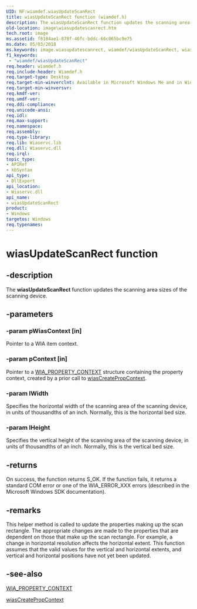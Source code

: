 ```yaml
---
UID: NF:wiamdef.wiasUpdateScanRect
title: wiasUpdateScanRect function (wiamdef.h)
description: The wiasUpdateScanRect function updates the scanning area sizes of the scanning device.
old-location: image\wiasupdatescanrect.htm
tech.root: image
ms.assetid: f8184ae1-878f-46fc-bddc-66c065bc9e75
ms.date: 05/03/2018
ms.keywords: image.wiasupdatescanrect, wiamdef/wiasUpdateScanRect, wiasFncs_ef2b5686-5026-469b-8133-d2c37fddb732.xml, wiasUpdateScanRect, wiasUpdateScanRect function [Imaging Devices]
f1_keywords:
 - "wiamdef/wiasUpdateScanRect"
req.header: wiamdef.h
req.include-header: Wiamdef.h
req.target-type: Desktop
req.target-min-winverclnt: Available in Microsoft Windows Me and in Windows XP and later versions of the Windows operating systems.
req.target-min-winversvr: 
req.kmdf-ver: 
req.umdf-ver: 
req.ddi-compliance: 
req.unicode-ansi: 
req.idl: 
req.max-support: 
req.namespace: 
req.assembly: 
req.type-library: 
req.lib: Wiaservc.lib
req.dll: Wiaservc.dll
req.irql: 
topic_type:
- APIRef
- kbSyntax
api_type:
- DllExport
api_location:
- Wiaservc.dll
api_name:
- wiasUpdateScanRect
product:
- Windows
targetos: Windows
req.typenames: 
---
```


# wiasUpdateScanRect function


## -description


The <b>wiasUpdateScanRect</b> function updates the scanning area sizes of the scanning device.


## -parameters




### -param pWiasContext [in]

Pointer to a WIA item context.


### -param pContext [in]

Pointer to a <a href="https://docs.microsoft.com/windows-hardware/drivers/ddi/wiamindr_lh/ns-wiamindr_lh-_wia_property_context">WIA_PROPERTY_CONTEXT</a> structure containing the property context, created by a prior call to <a href="https://docs.microsoft.com/windows-hardware/drivers/ddi/wiamdef/nf-wiamdef-wiascreatepropcontext">wiasCreatePropContext</a>.


### -param lWidth

Specifies the horizontal width of the scanning area of the scanning device, in units of thousandths of an inch. Normally, this is the horizontal bed size.


### -param lHeight

Specifies the vertical height of the scanning area of the scanning device, in units of thousandths of an inch. Normally, this is the vertical bed size.


## -returns



On success, the function returns S_OK. If the function fails, it returns a standard COM error or one of the WIA_ERROR_XXX errors (described in the Microsoft Windows SDK documentation).




## -remarks



This helper method is called to update the properties making up the scan rectangle. The appropriate changes are made to the properties that are dependent on those that make up the scan rectangle. For example, a change in horizontal resolution affects the horizontal extent. This function assumes that the valid values for the vertical and horizontal extents, and vertical and horizontal positions have not yet been updated. 




## -see-also




<a href="https://docs.microsoft.com/windows-hardware/drivers/ddi/wiamindr_lh/ns-wiamindr_lh-_wia_property_context">WIA_PROPERTY_CONTEXT</a>



<a href="https://docs.microsoft.com/windows-hardware/drivers/ddi/wiamdef/nf-wiamdef-wiascreatepropcontext">wiasCreatePropContext</a>
 

 

